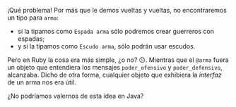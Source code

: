 ¡Qué problema! Por más que le demos vueltas y vueltas, no encontraremos un tipo para `arma`:

* si la tipamos como `Espada arma` sólo podremos crear guerreros con espadas;
* y si la tipamos como `Escudo arma`, sólo podrán usar escudos. 


Pero en Ruby la cosa era más simple, ¿o no? :confused:. Mientras que el `@arma` fuera un objeto que entendiera los mensajes `poder_ofensivo` y `poder_defensivo`, alcanzaba. Dicho de otra forma, cualquier objeto que exhibiera la _interfaz_ de un arma nos era útil.  

¿No podríamos valernos de esta idea en Java?

